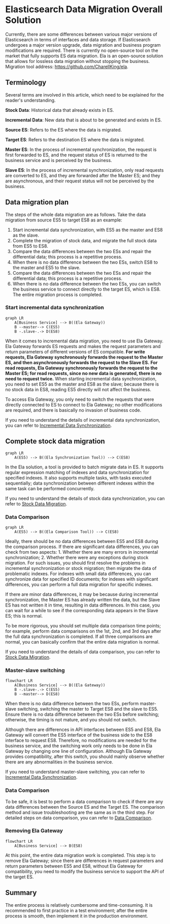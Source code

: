 # Elasticsearch Data Migration Overall Solution

Currently, there are some differences between various major versions of Elasticsearch in terms of interfaces and data storage. If Elasticsearch undergoes a major version upgrade, data migration and business program modifications are required. There is currently no open-source tool on the market that fully supports ES data migration. Ela is an open-source solution that allows for lossless data migration without stopping the business. Migration tool address: https://github.com/CharellKing/ela.

## Terminology

Several terms are involved in this article, which need to be explained for the reader's understanding.

**Stock Data**: Historical data that already exists in ES.

**Incremental Data**: New data that is about to be generated and exists in ES.

**Source ES**: Refers to the ES where the data is migrated.

**Target ES**: Refers to the destination ES where the data is migrated.

**Master ES**: In the process of incremental synchronization, the request is first forwarded to ES, and the request status of ES is returned to the business service and is perceived by the business.

**Slave ES**: In the process of incremental synchronization, only read requests are converted to ES, and they are forwarded after the Master ES; and they are asynchronous, and their request status will not be perceived by the business.

## Data migration plan

The steps of the whole data migration are as follows. Take the data migration from source ES5 to target ES8 as an example:

1. Start incremental data synchronization, with ES5 as the master and ES8 as the slave.
2. Complete the migration of stock data, and migrate the full stock data from ES5 to ES8.
3. Compare the data differences between the two ESs and repair the differential data; this process is a repetitive process.
4. When there is no data difference between the two ESs, switch ES8 to the master and ES5 to the slave.
5. Compare the data differences between the two ESs and repair the differential data; this process is a repetitive process.
6. When there is no data difference between the two ESs, you can switch the business service to connect directly to the target ES, which is ES8. The entire migration process is completed.

### Start incremental data synchronization

```mermaid
graph LR
    A[Business Service] --> B((Ela Gateway))    
    B --master--> C(ES5)
    B -.slave-.-> D(ES8)
```

When it comes to incremental data migration, you need to use Ela Gateway. Ela Gateway forwards ES requests and makes the request parameters and return parameters of different versions of ES compatible. **For write requests, Ela Gateway synchronously forwards the request to the Master ES, and then asynchronously forwards the request to the Slave ES.** **For read requests, Ela Gateway synchronously forwards the request to the Master ES; for read requests, since no new data is generated, there is no need to request twice.** When starting incremental data synchronization, you need to set ES5 as the master and ES8 as the slave; because there is no stock data in ES8, reading ES5 directly will not affect the business.

To access Ela Gateway, you only need to switch the requests that were directly connected to ES to connect to Ela Gateway; no other modifications are required, and there is basically no invasion of business code.

If you need to understand the details of incremental data synchronization, you can refer to [Incremental Data Synchronization](02-Incremental%20Data%20Synchronization.md).

## Complete stock data migration

```mermaid
graph LR
    A(ES5) --> B((Ela Synchronization Tool)) --> C(ES8)
```

In the Ela solution, a tool is provided to batch migrate data in ES. It supports regular expression matching of indexes and data synchronization for specified indexes. It also supports multiple tasks, with tasks executed sequentially; data synchronization between different indexes within the same task can be performed concurrently.

If you need to understand the details of stock data synchronization, you can refer to [Stock Data Migration](03-Stock%20Data%20Migration.md).

### Data Comparison

```mermaid
graph LR
    A(ES5) --> B((Ela Comparison Tool)) --> C(ES8)
```

Ideally, there should be no data differences between ES5 and ES8 during the comparison process. If there are significant data differences, you can check from two aspects: 1. Whether there are many errors in incremental synchronization; 2. Whether there were any exceptions during stock migration. For such issues, you should first resolve the problems in incremental synchronization or stock migration; then migrate the data of problematic indexes. For indexes with small data differences, you can synchronize data for specified ID documents; for indexes with significant differences, you can perform a full data migration for specific indexes.

If there are minor data differences, it may be because during incremental synchronization, the Master ES has already written the data, but the Slave ES has not written it in time, resulting in data differences. In this case, you can wait for a while to see if the corresponding data appears in the Slave ES; this is normal.

To be more rigorous, you should set multiple data comparison time points; for example, perform data comparisons on the 1st, 2nd, and 3rd days after the full data synchronization is completed. If all three comparisons are normal, you can basically confirm that the entire data migration is normal.

If you need to understand the details of data comparison, you can refer to [Stock Data Migration](03-Stock%20Data%20Migration.md).

### Master-slave switching

```mermaid
flowchart LR
    A[Business Service] --> B((Ela Gateway))
    B -.slave-.-> C(ES5)
    B --master--> D(ES8)
```

When there is no data difference between the two ESs, perform master-slave switching, switching the master to Target ES8 and the slave to ES5. Ensure there is no data difference between the two ESs before switching; otherwise, the timing is not mature, and you should not switch.

Although there are differences in API interfaces between ES5 and ES8, Ela Gateway will convert the ES5 interface of the business side to the ES8 interface to request ES8. Therefore, no modifications are needed for the business service, and the switching work only needs to be done in Ela Gateway by changing one line of configuration. Although Ela Gateway provides compatibility, after this switch, you should mainly observe whether there are any abnormalities in the business service.

If you need to understand master-slave switching, you can refer to [Incremental Data Synchronization](02-Incremental%20Data%20Synchronization.md).

### Data Comparison

To be safe, it is best to perform a data comparison to check if there are any data differences between the Source ES and the Target ES. The comparison method and issue troubleshooting are the same as in the third step. For detailed steps on data comparison, you can refer to [Data Comparison](04-Data%20Comparison.md).

### Removing Ela Gateway

```mermaid
flowchart LR
    A[Business Service] --> B(ES8)
```

At this point, the entire data migration work is completed. This step is to remove Ela Gateway; since there are differences in request parameters and return parameters between ES5 and ES8, without Ela Gateway for compatibility, you need to modify the business service to support the API of the target ES.

## Summary

The entire process is relatively cumbersome and time-consuming. It is recommended to first practice in a test environment; after the entire process is smooth, then implement it in the production environment.


